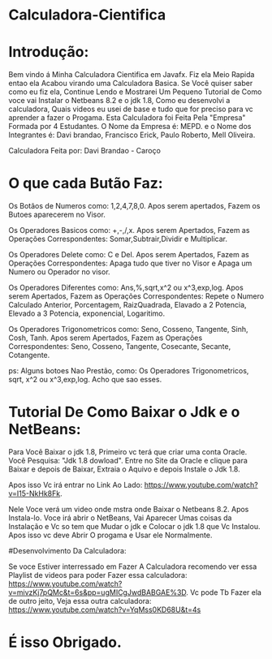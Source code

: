 # Calculadora-Cientifica

# Introdução:

Bem vindo á Minha Calculadora Cientifica em Javafx. Fiz ela Meio Rapida entao ela Acabou virando uma Calculadora Basica.
Se Você quiser saber como eu fiz ela, Continue Lendo e Mostrarei Um Pequeno Tutorial de Como voce vai Instalar o Netbeans 8.2 e o jdk 1.8, Como eu desenvolvi a calculadora, Quais videos eu usei de base e tudo que for preciso para vc aprender a fazer o Progama. Esta Calculadora foi Feita Pela "Empresa" Formada por 4 Estudantes. O Nome da Empresa é: MEPD. e o Nome dos Integrantes é: Davi brandao, Francisco Erick, Paulo Roberto, Mell Oliveira.

Calculadora Feita por: Davi Brandao - Caroço

# O que cada Butão Faz:

Os Botãos de Numeros como: 1,2,4,7,8,0. Apos serem apertados, Fazem os Butoes aparecerem no Visor.

Os Operadores Basicos como: +,-,/,x. Apos serem Apertados, Fazem as Operações Correspondentes: Somar,Subtrair,Dividir e Multiplicar.

Os Operadores Delete como: C e Del. Apos serem Apertados, Fazem as Operações Correspondentes: Apaga tudo que tiver no Visor e Apaga um Numero ou Operador no visor.

Os Operadores Diferentes como: Ans,%,sqrt,x^2 ou x^3,exp,log. Apos serem Apertados, Fazem as Operações Correspondentes: Repete o Numero Calculado Anterior, Porcentagem, RaizQuadrada, Elavado a 2 Potencia, Elevado a 3 Potencia, exponencial, Logaritimo.

Os Operadores Trigonometricos como: Seno, Cosseno, Tangente, Sinh, Cosh, Tanh. Apos serem Apertados, Fazem as Operações Correspondentes: Seno, Cosseno, Tangente, Cosecante, Secante, Cotangente.

ps: Alguns botoes Nao Prestão, como: Os Operadores Trigonometricos, sqrt, x^2 ou x^3,exp,log. Acho que sao esses.

# Tutorial De Como Baixar o Jdk e o NetBeans:

Para Você Baixar o jdk 1.8, Primeiro vc terá que criar uma conta Oracle. Você Pesquisa: "Jdk 1.8 dowload". Entre no Site da Oracle e clique para Baixar e depois de Baixar, Extraia o Aquivo e depois Instale o Jdk 1.8. 

Apos isso Vc irá entrar no Link Ao Lado: https://www.youtube.com/watch?v=I15-NkHk8Fk. 

Nele Voce verá um video onde mstra onde Baixar o Netbeans 8.2. Apos Instala-lo. Voce irá abrir o NetBeans, Vai Aparecer Umas coisas da Instalação e Vc so tem que Mudar o jdk e Colocar o jdk 1.8 que Vc Instalou. Apos isso vc deve Abrir O progama e Usar ele Normalmente.

#Desenvolvimento Da Calculadora: 

Se voce Estiver interressado em Fazer A Calculadora recomendo ver essa Playlist de videos para poder Fazer essa calculadora: https://www.youtube.com/watch?v=mivzKj7pQMc&t=6s&pp=ugMICgJwdBABGAE%3D.
Vc pode Tb Fazer ela de outro jeito, Veja essa outra calculadora: https://www.youtube.com/watch?v=YqMss0KD68U&t=4s

# É isso Obrigado.
